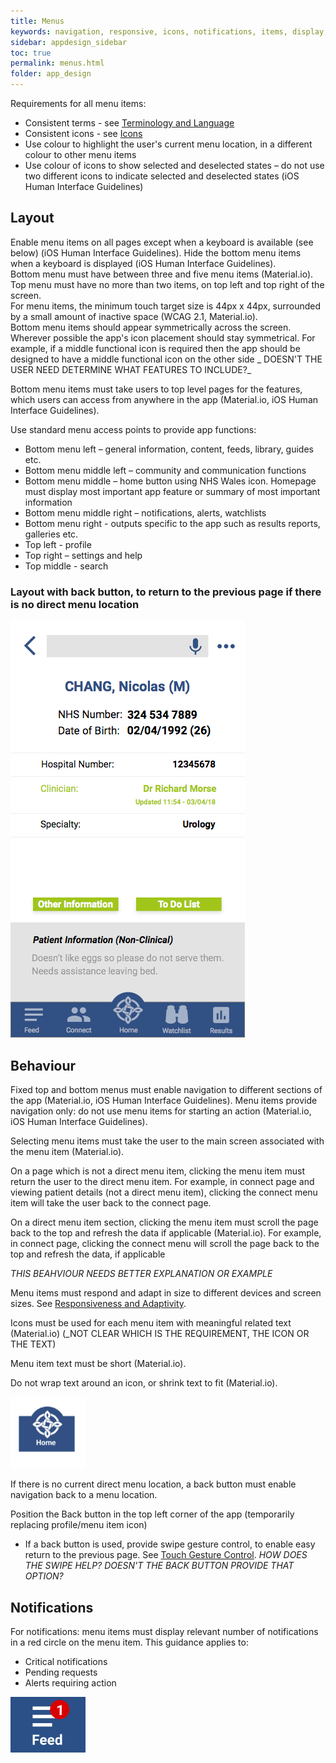 ```yaml
---
title: Menus 
keywords: navigation, responsive, icons, notifications, items, display, screens, 
sidebar: appdesign_sidebar
toc: true
permalink: menus.html
folder: app_design 
---
```



Requirements for all menu items:
* Consistent terms - see [Terminology and Language](/terminology-and-language.html)
* Consistent icons - see [Icons](/icons.html)
* Use colour to highlight the user's current menu location, in a different colour to other menu items  
* Use colour of icons to show selected and deselected states – do not use two different icons to indicate selected and deselected states (iOS Human Interface Guidelines)  

## Layout

Enable menu items on all pages except when a keyboard is available (see below) (iOS Human Interface Guidelines).  Hide the bottom menu items when a keyboard is displayed (iOS Human Interface Guidelines).  
Bottom menu must have between three and five menu items (Material.io). 
Top menu must have no more than two items, on top left and top right of the screen.  
For menu items, the minimum touch target size is 44px x 44px, surrounded by a small amount of inactive space (WCAG 2.1, Material.io).  
Bottom menu items should appear symmetrically across the screen.  
Wherever possible the app's icon placement should stay symmetrical. For example, if a middle functional icon is required then the app should be designed to have a middle functional icon on the other side  _ DOESN'T THE USER NEED DETERMINE WHAT FEATURES TO INCLUDE?_

Bottom menu items must take users to top level pages for the features, which users can access from anywhere in the app (Material.io, iOS Human Interface Guidelines).

Use standard menu access points to provide app functions:
* Bottom menu left – general information, content, feeds, library, guides etc.
* Bottom menu middle left – community and communication functions
* Bottom menu middle – home button using NHS Wales icon. Homepage must display most important app feature or summary of most important information
* Bottom menu middle right – notifications, alerts, watchlists
* Bottom menu right - outputs specific to the app such as results reports, galleries etc.
* Top left - profile
* Top right – settings and help
* Top middle - search


### Layout with back button, to return to the previous page if there is no direct menu location  
<img class="img-responsive img-thumbnail" src="/images/examples/design-standards-navigation-example-1.png">

## Behaviour
Fixed top and bottom menus must enable navigation to different sections of the app (Material.io, iOS Human Interface Guidelines).  Menu items provide navigation only: do not use menu items for starting an action (Material.io, iOS Human Interface Guidelines).  

Selecting menu items must take the user to the main screen associated with the menu item (Material.io).

On a page which is not a direct menu item, clicking the menu item must return the user to the direct menu item. For example, in connect page and viewing patient details (not a direct menu item), clicking the connect menu item will take the user back to the connect page.

On a direct menu item section, clicking the menu item must scroll the page back to the top and refresh the data if applicable (Material.io). For example, in connect page, clicking the connect menu will scroll the page back to the top and refresh the data, if applicable  

_THIS BEAHVIOUR NEEDS BETTER EXPLANATION OR EXAMPLE_

Menu items must respond and adapt in size to different devices and screen sizes. See [Responsiveness  and Adaptivity](/responsiveness.html).
    
Icons must be used for each menu item with meaningful related text (Material.io)  (_NOT CLEAR WHICH IS THE REQUIREMENT, THE ICON OR THE TEXT)

Menu item text must be short (Material.io).  

Do not wrap text around an icon, or shrink text to fit (Material.io).

<img src="/images/examples/design-standards-navigation-menus.png" style="max-width: 120px"> 

If there is no current direct menu location, a back button must enable navigation back to a menu location.

Position the Back button in the top left corner of the app (temporarily replacing profile/menu item icon)

* If a back button is used, provide swipe gesture control, to enable easy return to the previous page. See [Touch Gesture Control](/touch-gesture-control.html).  _HOW DOES THE SWIPE HELP? DOESN'T THE BACK BUTTON PROVIDE THAT OPTION?_

## Notifications
For notifications: menu items must display relevant number of notifications in a red circle on the menu item. This guidance applies to:

* Critical notifications
* Pending requests
* Alerts requiring action

<img src="/images/examples/design-standards-navigation-feed-image.png" style="max-width: 120px">


